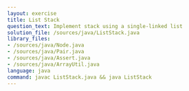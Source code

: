 ```yaml
---
layout: exercise
title: List Stack
question_text: Implement stack using a single-linked list
solution_file: /sources/java/ListStack.java
library_files:
- /sources/java/Node.java
- /sources/java/Pair.java
- /sources/java/Assert.java
- /sources/java/ArrayUtil.java
language: java
command: javac ListStack.java && java ListStack
---
```

